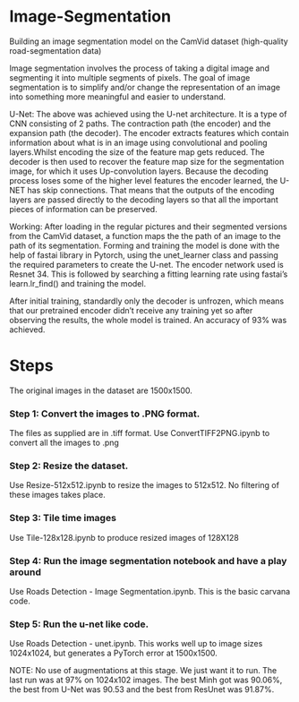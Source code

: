 # Image-Segmentation

Building an image segmentation model on the CamVid dataset (high-quality road-segmentation data)

Image segmentation involves the process of taking a digital image and segmenting it into multiple segments of pixels. The goal of image segmentation is to simplify and/or change the representation of an image into something more meaningful and easier to understand. 

U-Net:
The above was achieved using the U-net architecture. It is a type of CNN consisting of 2 paths. The contraction path (the encoder) and the expansion path (the decoder). The encoder extracts features which contain information about what is in an image using convolutional and pooling layers.Whilst encoding the size of the feature map gets reduced. The decoder is then used to recover the feature map size for the segmentation image, for which it uses Up-convolution layers. Because the decoding process loses some of the higher level features the encoder learned, the U-NET has skip connections. That means that the outputs of the encoding layers are passed directly to the decoding layers so that all the important pieces of information can be preserved.

Working:
After loading in the regular pictures and their segmented versions from the CamVid dataset, a function maps the the path of an image to the path of its segmentation. Forming and training the model is done with the help of fastai library in Pytorch, using the unet_learner class and passing the required parameters to create the U-net. The encoder network used is Resnet 34. This is followed by searching a fitting learning rate using fastai’s learn.lr_find() and training the model. 

After initial training, standardly only the decoder is unfrozen, which means that our pretrained encoder didn’t receive any training yet so after observing the results, the whole model is trained. An accuracy of 93% was achieved.

# Steps

The original images in the dataset are 1500x1500.  

### Step 1: Convert the images to .PNG format.

The files as supplied are in .tiff format.  Use ConvertTIFF2PNG.ipynb to convert all the images to .png

### Step 2: Resize the dataset.

Use Resize-512x512.ipynb to resize the images to 512x512.  No filtering of these images takes place.

### Step 3: Tile time images

Use Tile-128x128.ipynb to produce resized images of 128X128

### Step 4: Run the image segmentation notebook and have a play around

Use Roads Detection - Image Segmentation.ipynb. This is the basic carvana code.

### Step 5: Run the u-net like code.

Use Roads Detection - unet.ipynb.  This works well up to image sizes 1024x1024, but generates a PyTorch error at 1500x1500.

NOTE: No use of augmentations at this stage.  We just want it to run. The last run was at 97% on 1024x102 images. The best Minh got was 90.06%, the best from U-Net was 90.53 and the best from ResUnet was 91.87%.
